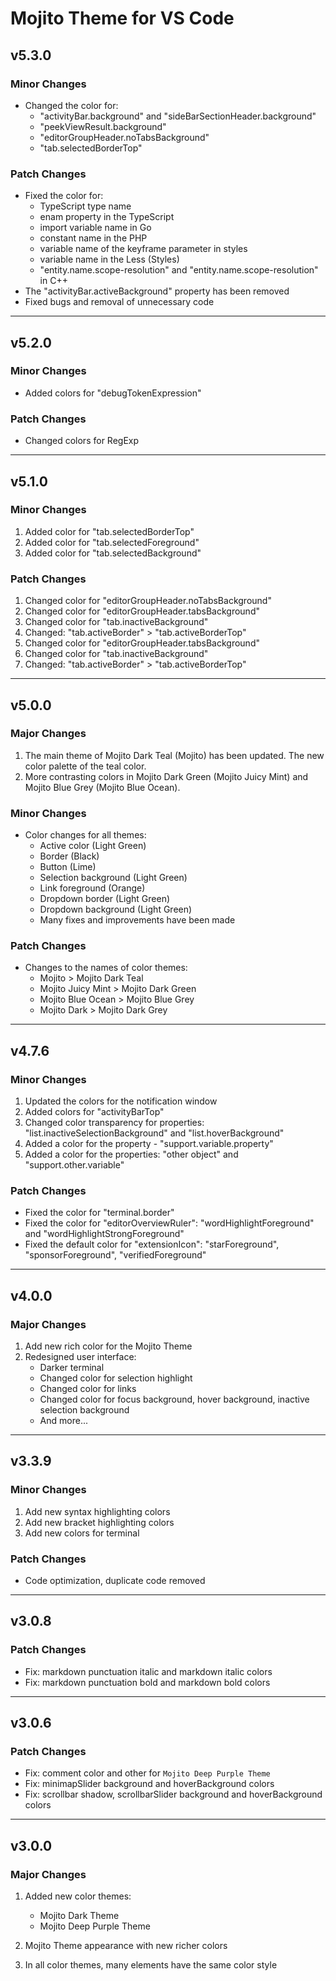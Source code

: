 # Mojito Theme for VS Code

## v5.3.0

### Minor Changes

* Changed the color for:
  * "activityBar.background" and "sideBarSectionHeader.background"
  * "peekViewResult.background"
  * "editorGroupHeader.noTabsBackground"
  * "tab.selectedBorderTop"

### Patch Changes

* Fixed the color for:
  * TypeScript type name
  * enam property in the TypeScript
  * import variable name in Go
  * constant name in the PHP
  * variable name of the keyframe parameter in styles
  * variable name in the Less (Styles)
  * "entity.name.scope-resolution" and "entity.name.scope-resolution" in C++
* The "activityBar.activeBackground" property has been removed
* Fixed bugs and removal of unnecessary code

___

## v5.2.0

### Minor Changes

* Added colors for "debugTokenExpression"

### Patch Changes

* Changed colors for RegExp

___

## v5.1.0

### Minor Changes

1. Added color for "tab.selectedBorderTop"
1. Added color for "tab.selectedForeground"
1. Added color for "tab.selectedBackground"

### Patch Changes

1. Changed color for "editorGroupHeader.noTabsBackground"
1. Changed color for "editorGroupHeader.tabsBackground"
1. Changed color for "tab.inactiveBackground"
1. Changed: "tab.activeBorder" > "tab.activeBorderTop"
1. Changed color for "editorGroupHeader.tabsBackground"
1. Changed color for "tab.inactiveBackground"
1. Changed: "tab.activeBorder" > "tab.activeBorderTop"

___

## v5.0.0

### Major Changes

1. The main theme of Mojito Dark Teal (Mojito) has been updated. The new color palette of the teal color.
1. More contrasting colors in Mojito Dark Green (Mojito Juicy Mint) and Mojito Blue Grey (Mojito Blue Ocean).

### Minor Changes

* Color changes for all themes:
  * Active color (Light Green)
  * Border (Black)
  * Button (Lime)
  * Selection background (Light Green)
  * Link foreground (Orange)
  * Dropdown border (Light Green)
  * Dropdown background (Light Green)
  * Many fixes and improvements have been made

### Patch Changes

* Changes to the names of color themes:
  * Mojito > Mojito Dark Teal
  * Mojito Juicy Mint > Mojito Dark Green
  * Mojito Blue Ocean > Mojito Blue Grey
  * Mojito Dark > Mojito Dark Grey

___

## v4.7.6

### Minor Changes

1. Updated the colors for the notification window
1. Added colors for "activityBarTop"
1. Changed color transparency for properties: "list.inactiveSelectionBackground" and "list.hoverBackground"
1. Added a color for the property - "support.variable.property"
1. Added a color for the properties: "other object" and "support.other.variable"

### Patch Changes

* Fixed the color for "terminal.border"
* Fixed the color for "editorOverviewRuler": "wordHighlightForeground" and "wordHighlightStrongForeground"
* Fixed the default color for "extensionIcon": "starForeground", "sponsorForeground", "verifiedForeground"

___

## v4.0.0

### Major Changes

1. Add new rich color for the Mojito Theme
1. Redesigned user interface:
   * Darker terminal
   * Changed color for selection highlight
   * Changed color for links
   * Changed color for focus background, hover background, inactive selection background
   * And more...

___

## v3.3.9

### Minor Changes

1. Add new syntax highlighting colors
1. Add new bracket highlighting colors
1. Add new colors for terminal

### Patch Changes

* Code optimization, duplicate code removed

___

## v3.0.8

### Patch Changes

* Fix: markdown punctuation italic and markdown italic colors
* Fix: markdown punctuation bold and markdown bold colors

___

## v3.0.6

### Patch Changes

* Fix: comment color and other for `Mojito Deep Purple Theme`
* Fix: minimapSlider background and hoverBackground colors
* Fix: scrollbar shadow, scrollbarSlider background and hoverBackground colors

___

## v3.0.0

### Major Changes

1. Added new color themes:
    * Mojito Dark Theme
    * Mojito Deep Purple Theme

1. Mojito Theme appearance with new richer colors
1. In all color themes, many elements have the same color style
